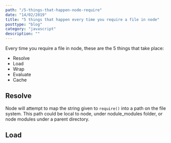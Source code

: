 ```yaml
---
path: "/5-things-that-happen-node-require"
date: "14/02/2019"
title: "5 things that happen every time you require a file in node"
posttype: "blog"
category: "javascript"
description: ""
---
```


Every time you require a file in node, these are the 5 things that take place:

- Resolve
- Load
- Wrap
- Evaluate
- Cache

## Resolve

Node will attempt to map the string given to `require()` into a path on the file system. This path could be local to node, under nodule_modules folder, or node modules under a parent directory.

## Load
